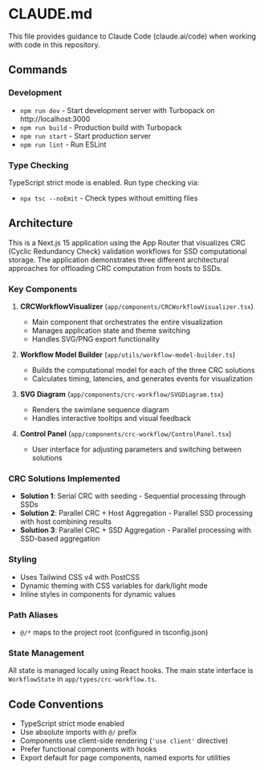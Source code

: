 # CLAUDE.md

This file provides guidance to Claude Code (claude.ai/code) when working with code in this repository.

## Commands

### Development
- `npm run dev` - Start development server with Turbopack on http://localhost:3000
- `npm run build` - Production build with Turbopack
- `npm run start` - Start production server
- `npm run lint` - Run ESLint

### Type Checking
TypeScript strict mode is enabled. Run type checking via:
- `npx tsc --noEmit` - Check types without emitting files

## Architecture

This is a Next.js 15 application using the App Router that visualizes CRC (Cyclic Redundancy Check) validation workflows for SSD computational storage. The application demonstrates three different architectural approaches for offloading CRC computation from hosts to SSDs.

### Key Components

1. **CRCWorkflowVisualizer** (`app/components/CRCWorkflowVisualizer.tsx`)
   - Main component that orchestrates the entire visualization
   - Manages application state and theme switching
   - Handles SVG/PNG export functionality

2. **Workflow Model Builder** (`app/utils/workflow-model-builder.ts`)
   - Builds the computational model for each of the three CRC solutions
   - Calculates timing, latencies, and generates events for visualization

3. **SVG Diagram** (`app/components/crc-workflow/SVGDiagram.tsx`)
   - Renders the swimlane sequence diagram
   - Handles interactive tooltips and visual feedback

4. **Control Panel** (`app/components/crc-workflow/ControlPanel.tsx`)
   - User interface for adjusting parameters and switching between solutions

### CRC Solutions Implemented

- **Solution 1**: Serial CRC with seeding - Sequential processing through SSDs
- **Solution 2**: Parallel CRC + Host Aggregation - Parallel SSD processing with host combining results  
- **Solution 3**: Parallel CRC + SSD Aggregation - Parallel processing with SSD-based aggregation

### Styling

- Uses Tailwind CSS v4 with PostCSS
- Dynamic theming with CSS variables for dark/light mode
- Inline styles in components for dynamic values

### Path Aliases

- `@/*` maps to the project root (configured in tsconfig.json)

### State Management

All state is managed locally using React hooks. The main state interface is `WorkflowState` in `app/types/crc-workflow.ts`.

## Code Conventions

- TypeScript strict mode enabled
- Use absolute imports with `@/` prefix
- Components use client-side rendering (`'use client'` directive)
- Prefer functional components with hooks
- Export default for page components, named exports for utilities